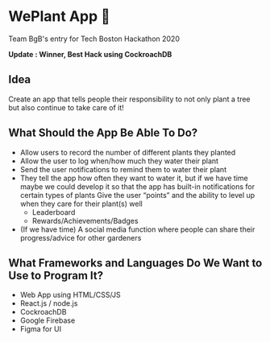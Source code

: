 # WePlant App :seedling:
Team BgB's entry for Tech Boston Hackathon 2020

**Update : Winner, Best Hack using CockroachDB**

## Idea
Create an app that tells people their responsibility to not only plant a tree but also continue to take care of it!

## What Should the App Be Able To Do?
* Allow users to record the number of different plants they planted
* Allow the user to log when/how much they water their plant
* Send the user notifications to remind them to water their plant
* They tell the app how often they want to water it, but if we have time maybe we could develop it so that the app has built-in notifications for certain types of plants
Give the user “points” and the ability to level up when they care for their plant(s) well
  * Leaderboard
  * Rewards/Achievements/Badges
* (If we have time) A social media function where people can share their progress/advice for other gardeners

## What Frameworks and Languages Do We Want to Use to Program It?
* Web App using HTML/CSS/JS
* React.js / node.js  
* CockroachDB
* Google Firebase
* Figma for UI


